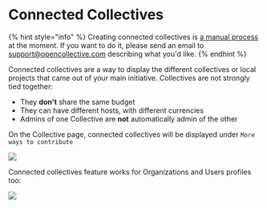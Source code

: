 # Connected Collectives

{% hint style="info" %}
Creating connected collectives is [a manual process](../internal/queries/connectedcollective-queries.md) at the moment. If you want to do it, please send an email to [support@opencollective.com](mailto:support@opencollective.com) describing what you'd like.
{% endhint %}

Connected collectives are a way to display the different collectives or local projects that came out of your main initiative. Collectives are not strongly tied together:

* They **don't** share the same budget
* They can have different hosts, with different currencies
* Admins of one Collective are **not** automatically admin of the other

On the Collective page, connected collectives will be displayed under `More ways to contribute`

![](../.gitbook/assets/2020-02-17_09-15-18.png)

Connected collectives feature works for Organizations and Users profiles too:

![](../.gitbook/assets/2020-02-17_09-17-13.png)

